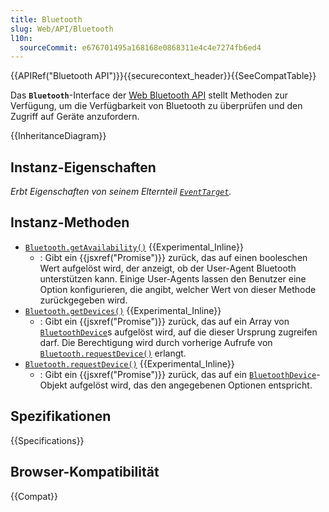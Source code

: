 ```yaml
---
title: Bluetooth
slug: Web/API/Bluetooth
l10n:
  sourceCommit: e676701495a168168e0868311e4c4e7274fb6ed4
---
```


{{APIRef("Bluetooth API")}}{{securecontext_header}}{{SeeCompatTable}}

Das **`Bluetooth`**-Interface der [Web Bluetooth API](/de/docs/Web/API/Web_Bluetooth_API) stellt Methoden zur Verfügung, um die Verfügbarkeit von Bluetooth zu überprüfen und den Zugriff auf Geräte anzufordern.

{{InheritanceDiagram}}

## Instanz-Eigenschaften

_Erbt Eigenschaften von seinem Elternteil [`EventTarget`](/de/docs/Web/API/EventTarget)._

## Instanz-Methoden

- [`Bluetooth.getAvailability()`](/de/docs/Web/API/Bluetooth/getAvailability) {{Experimental_Inline}}
  - : Gibt ein {{jsxref("Promise")}} zurück, das auf einen booleschen Wert aufgelöst wird, der anzeigt, ob der User-Agent Bluetooth unterstützen kann. Einige User-Agents lassen den Benutzer eine Option konfigurieren, die angibt, welcher Wert von dieser Methode zurückgegeben wird.
- [`Bluetooth.getDevices()`](/de/docs/Web/API/Bluetooth/getDevices) {{Experimental_Inline}}
  - : Gibt ein {{jsxref("Promise")}} zurück, das auf ein Array von [`BluetoothDevice`](/de/docs/Web/API/BluetoothDevice)s aufgelöst wird, auf die dieser Ursprung zugreifen darf. Die Berechtigung wird durch vorherige Aufrufe von [`Bluetooth.requestDevice()`](/de/docs/Web/API/Bluetooth/requestDevice) erlangt.
- [`Bluetooth.requestDevice()`](/de/docs/Web/API/Bluetooth/requestDevice) {{Experimental_Inline}}
  - : Gibt ein {{jsxref("Promise")}} zurück, das auf ein [`BluetoothDevice`](/de/docs/Web/API/BluetoothDevice)-Objekt aufgelöst wird, das den angegebenen Optionen entspricht.

## Spezifikationen

{{Specifications}}

## Browser-Kompatibilität

{{Compat}}
